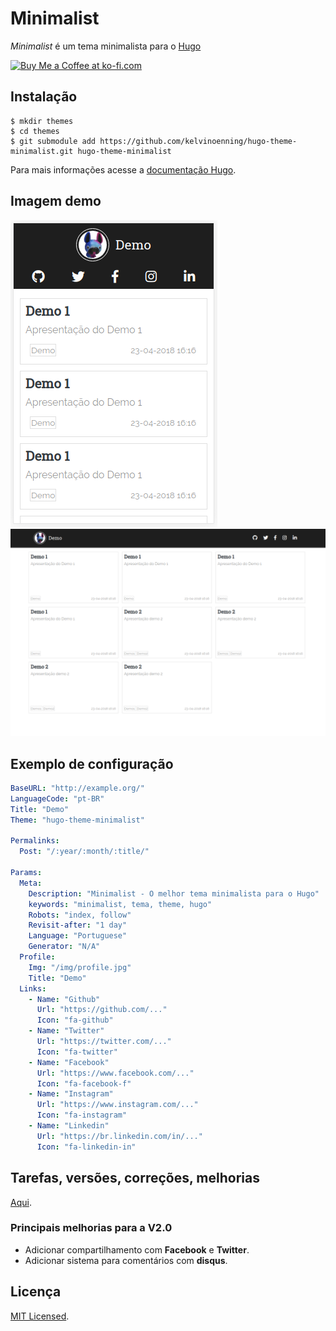 # Minimalist

*Minimalist* é um tema minimalista para o [Hugo](https://gohugo.io/)

<a href='https://ko-fi.com/G2G1S9O1' target='_blank'><img height='36' style='border:0px;height:36px;' src='https://az743702.vo.msecnd.net/cdn/kofi2.png?v=0' border='0' alt='Buy Me a Coffee at ko-fi.com' /></a>

## Instalação

    $ mkdir themes
    $ cd themes
    $ git submodule add https://github.com/kelvinoenning/hugo-theme-minimalist.git hugo-theme-minimalist

Para mais informações acesse a [documentação Hugo](https://gohugo.io/themes/installing/).

## Imagem demo

![Mobile](./static/img/mobile.png)
![Desktop](./static/img/desktop.png)

## Exemplo de configuração

```yml
BaseURL: "http://example.org/"
LanguageCode: "pt-BR"
Title: "Demo"
Theme: "hugo-theme-minimalist"

Permalinks:
  Post: "/:year/:month/:title/"

Params:
  Meta:
    Description: "Minimalist - O melhor tema minimalista para o Hugo"
    keywords: "minimalist, tema, theme, hugo"
    Robots: "index, follow"
    Revisit-after: "1 day"
    Language: "Portuguese"
    Generator: "N/A"
  Profile:
    Img: "/img/profile.jpg"
    Title: "Demo"
  Links:
    - Name: "Github"
      Url: "https://github.com/..."
      Icon: "fa-github"
    - Name: "Twitter"
      Url: "https://twitter.com/..."
      Icon: "fa-twitter"
    - Name: "Facebook"
      Url: "https://www.facebook.com/..."
      Icon: "fa-facebook-f"
    - Name: "Instagram"
      Url: "https://www.instagram.com/..."
      Icon: "fa-instagram"
    - Name: "Linkedin"
      Url: "https://br.linkedin.com/in/..."
      Icon: "fa-linkedin-in"
```
## Tarefas, versões, correções, melhorias

[Aqui](https://github.com/kelvinoenning/hugo-theme-minimalist/issues/1).

### Principais melhorias para a V2.0
- Adicionar compartilhamento com **Facebook** e **Twitter**.
- Adicionar sistema para comentários com **disqus**.

## Licença

[MIT Licensed](https://github.com/kelvinoenning/hugo-theme-minimalist/blob/master/LICENSE).